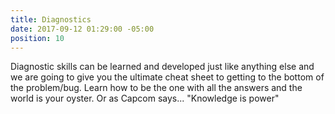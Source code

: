 ```yaml
---
title: Diagnostics
date: 2017-09-12 01:29:00 -05:00
position: 10
---
```


Diagnostic skills can be learned and developed just like anything else and we are going to give you the ultimate cheat sheet to getting to the bottom of the problem/bug. Learn how to be the one with all the answers and the world is your oyster. Or as Capcom says... "Knowledge is power"